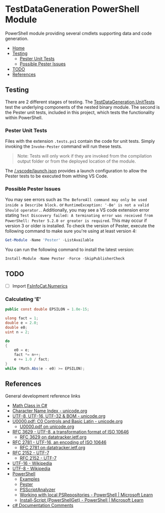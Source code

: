 # TestDataGeneration PowerShell Module

PowerShell module providing several cmdlets supporting data and code generation.

- [Home](../../README.md)
- [Testing](#testing)
  - [Pester Unit Tests](#pester-unit-tests)
  - [Possible Pester Issues](#possible-pester-issues)
- [TODO](#todo)
- [References](#references)

## Testing

There are 2 different stages of testing. The [TestDataGeneration.UnitTests](../TestDataGeneration.UnitTests/README.md) test the underlying components of the nested binary module.
The second is the Pester unit tests, included in this project, which tests the functionality within PowerShell.

### Pester Unit Tests

Files with the extension `.tests.ps1` contain the code for unit tests. Simply invoking the `Invoke-Pester` command will run these tests.

> Note: Tests will only work if they are invoked from the compilation output folder or from the deployed location of the module.

The [/.vscode/launch.json](../../.vscode/launch.json) provides a launch configuration to allow the Pester tests to be executed from withing VS Code.

### Possible Pester Issues

You may see errors such as `The BeforeAll command may only be used inside a Describe block.` or `RuntimeException: '-Be' is not a valid Should operator.`.
Additionally, you may see a VS code extension error stating `Test Discovery failed: A terminating error was received from PowerShell: Pester 5.2.0 or greater is required`.
This may occur if version 3 or older is installed. To check the version of Pester, execute the following command to make sure you're using at least version 4:

```powershell
Get-Module -Name 'Pester' -ListAvailable
```

You can run the following command to install the latest version:

```Powershell
Install-Module -Name Pester -Force -SkipPublisherCheck
```

## TODO

- [ ] Import [FsInfoCat.Numerics](https://github.com/lerwine/FsInfoCat/tree/main/src/FsInfoCat/Numerics)

### Calculating 'E'

```csharp
public const double EPSILON = 1.0e-15;

ulong fact = 1;
double e = 2.0;
double e0;
uint n = 2;

do
{
    e0 = e;
    fact *= n++;
    e += 1.0 / fact;
}
while (Math.Abs(e - e0) >= EPSILON);
```

## References

General development reference links

- [Math Class in C#](https://code-maze.com/csharp-math/)
- [Character Name Index - unicode.org](https://www.unicode.org/charts/charindex.html)
- [UTF-8, UTF-16, UTF-32 & BOM - unicode.org](https://www.unicode.org/faq/utf_bom.html)
- [U0000.pdf: C0 Controls and Basic Latin - unicode.org](Resources/U0000.pdf)
  - [U0000.pdf on unicode.org](https://www.unicode.org/charts/PDF/U0000.pdf)
- [RFC 3629 - UTF-8, a transformation format of ISO 10646](Resources/rfc3629.txt)
  - [RFC 3629 on datatracker.ietf.org](https://datatracker.ietf.org/doc/html/rfc3629)
- [RFC 2781 - UTF-16, an encoding of ISO 10646](Resources/rfc2781.txt)
  - [RFC 2781 on datatracker.ietf.org](https://datatracker.ietf.org/doc/html/rfc2781)
- [RFC 2152 - UTF-7](Resources/rfc2152.txt)
  - [RFC 2152 - UTF-7](https://datatracker.ietf.org/doc/html/rfc2152)
- [UTF-16 - Wikipedia](https://en.wikipedia.org/wiki/UTF-16)
- [UTF-8 - Wikipedia](https://en.wikipedia.org/wiki/UTF-8)
- [PowerShell](https://github.com/PowerShell/PowerShell)
  - [Examples](https://github.com/PowerShell/vscode-powershell/tree/main/examples)
  - [Pester](https://github.com/pester/Pester)
  - [PSScriptAnalyzer](https://github.com/PowerShell/PSScriptAnalyzer)
  - [Working with local PSRepositories - PowerShell | Microsoft Learn](https://learn.microsoft.com/en-us/powershell/gallery/how-to/working-with-local-psrepositories?view=powershellget-3.x)
  - [Install-Script (PowerShellGet) - PowerShell | Microsoft Learn](https://learn.microsoft.com/en-us/powershell/module/powershellget/install-script?view=powershellget-3.x)
- [c# Documentation Comments](https://learn.microsoft.com/en-us/dotnet/csharp/language-reference/language-specification/documentation-comments)
